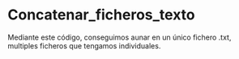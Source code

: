 # Concatenar_ficheros_texto
Mediante este código, conseguimos aunar en un único fichero .txt, multiples ficheros que tengamos individuales.
